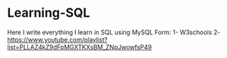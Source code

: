 # Learning-SQL

Here I write everything I learn in SQL using MySQL
Form:
  1- W3schools
  2- https://www.youtube.com/playlist?list=PLLAZ4kZ9dFpMGXTKXsBM_ZNpJwowfsP49
